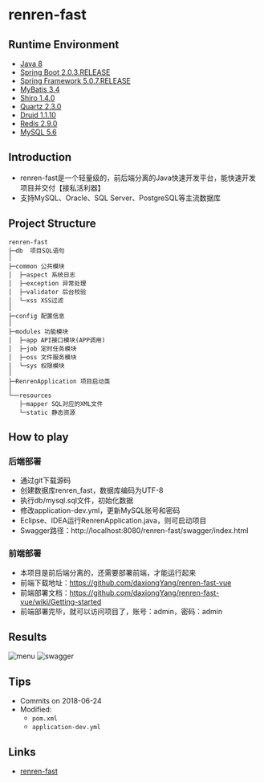 # renren-fast

## Runtime Environment
- [Java 8](http://www.oracle.com/technetwork/java/javase/downloads/jdk8-downloads-2133151.html)
- [Spring Boot 2.0.3.RELEASE](https://projects.spring.io/spring-boot)
- [Spring Framework 5.0.7.RELEASE](http://projects.spring.io/spring-framework)
- [MyBatis 3.4](http://www.mybatis.org/mybatis-3/)
- [Shiro 1.4.0](http://shiro.apache.org/download.html)
- [Quartz 2.3.0](http://www.quartz-scheduler.org/)
- [Druid 1.1.10](https://github.com/alibaba/druid)
- [Redis 2.9.0](https://redis.io)
- [MySQL 5.6](http://www.mysql.com/)

## Introduction
- renren-fast是一个轻量级的，前后端分离的Java快速开发平台，能快速开发项目并交付【接私活利器】
- 支持MySQL、Oracle、SQL Server、PostgreSQL等主流数据库

## Project Structure
```
renren-fast
├─db  项目SQL语句
│
├─common 公共模块
│  ├─aspect 系统日志
│  ├─exception 异常处理
│  ├─validator 后台校验
│  └─xss XSS过滤
│ 
├─config 配置信息
│ 
├─modules 功能模块
│  ├─app API接口模块(APP调用)
│  ├─job 定时任务模块
│  ├─oss 文件服务模块
│  └─sys 权限模块
│ 
├─RenrenApplication 项目启动类
│  
└──resources 
   ├─mapper SQL对应的XML文件
   └─static 静态资源
```

## How to play
### 后端部署
- 通过git下载源码
- 创建数据库renren_fast，数据库编码为UTF-8
- 执行db/mysql.sql文件，初始化数据
- 修改application-dev.yml，更新MySQL账号和密码
- Eclipse、IDEA运行RenrenApplication.java，则可启动项目
- Swagger路径：http://localhost:8080/renren-fast/swagger/index.html

### 前端部署
- 本项目是前后端分离的，还需要部署前端，才能运行起来
- 前端下载地址：https://github.com/daxiongYang/renren-fast-vue
- 前端部署文档：https://github.com/daxiongYang/renren-fast-vue/wiki/Getting-started
- 前端部署完毕，就可以访问项目了，账号：admin，密码：admin

## Results
![menu](https://gitee.com/uploads/images/2018/0505/173115_d3c045ef_63154.jpeg)
![swagger](http://cdn.renren.io/img/6e8d7575fb8240d49b949dc0f02547bc)

## Tips
- Commits on 2018-06-24
- Modified:
	- `pom.xml`
	- `application-dev.yml`

## Links
- [renren-fast](https://gitee.com/renrenio/renren-fast)